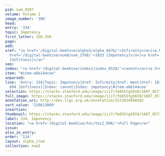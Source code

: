 ```yaml
---
pid: num_0387
volume: Volume 2
image_number: '106'
head:
entry: '334'
topic: Impotency
first_letter: 326-350
page:
add:
xref: "<a href='/digital-beehive/alpha3/alpha_0476/'>Infirmity</a>|<a href='/digital-beehive/alpha5/alpha_1023/'>Want</a>|<a
  href='/digital-beehive/num8/num_2768/'>1833 [Impotency]</a>|<a href='/digital-beehive/num3/num_0996/'>694
  [Unfitness]</a>"
see:
index: "<a href='/digital-beehive/index1/index_0528/'>cannot</a>|<a href='/digital-beehive/index3/index_1976/'>impotency</a>"
item: "#item-a6b144cee"
unparsed:
line: 'Entry: 334|Topic: Impotency|Xref: Infirmity|Xref: Want|Xref: 1833 [Impotency]|Xref:
  694 [Unfitness]|Index: cannot|Index: impotency|#item-a6b144cee'
selection: https://stacks.stanford.edu/image/iiif/fm855tg5659/1607_0573/795,3069,2977,601/full/0/default.jpg
full_image: https://stacks.stanford.edu/image/iiif/fm855tg5659/1607_0573/full/full/0/default.jpg
annotation_uri: http://dev.llgc.org.uk/annotation/1572024560282
sort_value: '210613069'
insertion:
thumbnail: https://stacks.stanford.edu/image/iiif/fm855tg5659/1607_0573/795,3069,600,180/250,/0/default.jpg
label: 334. Impotency
location: "<a href='/digital-beehive/toc/toc2_096/'>Full Page</a>"
issue:
also_in_entry:
order: '114'
layout: alpha_item
collection: num2
---
```

